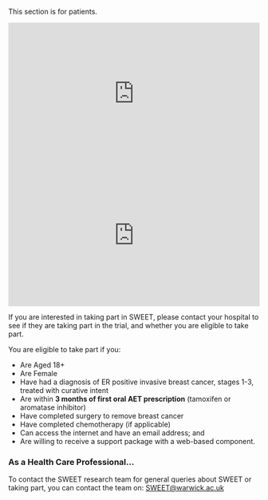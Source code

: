 This section is for patients.   

<div style="padding:56.25% 0 0 0;position:relative;"><iframe src="https://player.vimeo.com/video/967809387?h=0c8bdbf40a" style="position:absolute;top:0;left:0;width:100%;height:100%;" frameborder="0" allow="autoplay; fullscreen; picture-in-picture" allowfullscreen></iframe></div><script src="https://player.vimeo.com/api/player.js"></script>

<div style="padding:56.25% 0 0 0;position:relative;"><iframe src="https://player.vimeo.com/video/967812443?h=9088bcddfd" style="position:absolute;top:0;left:0;width:100%;height:100%;" frameborder="0" allow="autoplay; fullscreen; picture-in-picture" allowfullscreen></iframe></div><script src="https://player.vimeo.com/api/player.js"></script>

If you are interested in taking part in SWEET, please contact your hospital to see if they are taking part in the trial, and whether you are eligible to take part.

You are eligible to take part if you:

- Are Aged 18+
- Are Female
- Have had a diagnosis of ER positive invasive breast cancer, stages 1-3, treated with curative intent
- Are within <b>3 months of first oral AET prescription</b> (tamoxifen or aromatase inhibitor)
- Have completed surgery to remove breast cancer
- Have completed chemotherapy (if applicable)
- Can access the internet and have an email address; and
- Are willing to receive a support package with a web-based component.

### As a Health Care Professional...

To contact the SWEET research team for general queries about SWEET or taking part, you can contact the team on:  [SWEET@warwick.ac.uk ](mailto:SWEET@warwick.ac.uk)

